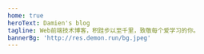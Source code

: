 ```yaml
---
home: true
heroText: Damien's blog
tagline: Web前端技术博客，积跬步以至千里，致敬每个爱学习的你。
bannerBg: 'http://res.demon.run/bg.jpeg'
---
```

